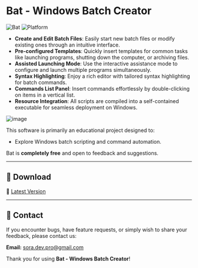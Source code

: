 # Bat - Windows Batch Creator
![Bat](https://img.shields.io/badge/version-1.0-blue) ![Platform](https://img.shields.io/badge/platform-Windows-blue)

- **Create and Edit Batch Files**: Easily start new batch files or modify existing ones through an intuitive interface.
- **Pre-configured Templates**: Quickly insert templates for common tasks like launching programs, shutting down the computer, or archiving files.
- **Assisted Launching Mode**: Use the interactive assistance mode to configure and launch multiple programs simultaneously.
- **Syntax Highlighting**: Enjoy a rich editor with tailored syntax highlighting for batch commands.
- **Commands List Panel**: Insert commands effortlessly by double-clicking on items in a vertical list.
- **Resource Integration**: All scripts are compiled into a self-contained executable for seamless deployment on Windows.

![image](https://github.com/user-attachments/assets/adb5f18b-11a7-40bd-882b-2cf847f1745f)

This software is primarily an educational project designed to:
- Explore Windows batch scripting and command automation.

Bat is **completely free** and open to feedback and suggestions.

---

## 🚀 Download

🔹 [Latest Version](https://github.com/SoraBagu/Bat/releases/latest/)

---

## 📧 Contact

If you encounter bugs, have feature requests, or simply wish to share your feedback, please contact us:

**Email:** [sora.dev.pro@gmail.com](mailto:sora.dev.pro@gmail.com)

Thank you for using **Bat - Windows Batch Creator**!
